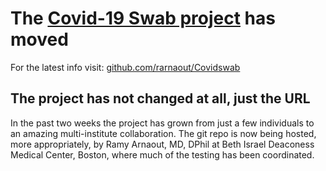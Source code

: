 # The [Covid-19 Swab project](github.com/rarnaout/Covidswab) has moved
For the latest info visit: [github.com/rarnaout/Covidswab](github.com/rarnaout/Covidswab)

## The project has not changed at all, just the URL
In the past two weeks the project has grown from just a few individuals to an amazing multi-institute collaboration.
The git repo is now being hosted, more appropriately, by Ramy Arnaout, MD, DPhil at Beth Israel Deaconess Medical Center, Boston, where much of the testing has been coordinated.
